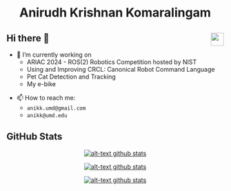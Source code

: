 <div>
  <h1 align="center">Anirudh Krishnan Komaralingam</h1>
</div>
<div>
  <img align="right" src="https://visitor-badge.laobi.icu/badge?page_id=anikk94.anikk94" height="30px" />
  <h2>Hi there 👋</h2>
</div>


- 🔭 I’m currently working on
  - ARIAC 2024 - ROS(2) Robotics Competition hosted by NIST
  - Using and Improving CRCL: Canonical Robot Command Language
  - Pet Cat Detection and Tracking
  - My e-bike
<!-- - 🌱 I’m currently learning CRCL -->
<!-- - 👯 I’m looking to collaborate on ... -->
<!-- - 🤔 I’m looking for help with ... -->
<!-- - 💬 Ask me about ... -->
- 📫 How to reach me:
  - `anikk.umd@gmail.com`
  - `anikk@umd.edu`
<!-- - 🏆 NIST ARIAC Contributor -->

<h2>GitHub Stats</h2>
<!-- [![Anirudh's GitHub stats-Dark](https://github-readme-stats.vercel.app/api?username=anikk94&show_icons=true&theme=dark#gh-dark-mode-only)](https://github.com/anikk94) -->
<p align="center">
  <a href="#">
    <img src="https://github-readme-stats.vercel.app/api?username=anikk94&show_icons=true&theme=dark#gh-dark-mode-only" alt="alt-text github stats"/>
  </a>
</p>

<!-- ![anikk94's Streak](https://github-readme-streak-stats.herokuapp.com/?user=anikk94&theme=vue-dark&hide_border=true) -->
<p align="center">
  <a href="#">
    <img src="https://github-readme-streak-stats.herokuapp.com/?user=anikk94&theme=vue-dark&hide_border=true" alt="alt-text github stats"/>
  </a>
</p>

<!-- ![anikk94's Top Languages](https://github-readme-stats.vercel.app/api/top-langs/?username=anikk94&theme=vue-dark&show_icons=true&hide_border=true&layout=compact) -->
<p align="center">
  <a href="#">
    <img src="https://github-readme-stats.vercel.app/api/top-langs/?username=anikk94&theme=vue-dark&show_icons=true&hide_border=true&layout=compact" alt="alt-text github stats"/>
  </a>
</p>


